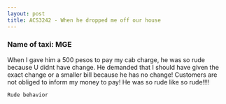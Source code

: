 ```yaml
---
layout: post
title: ACS3242 - When he dropped me off our house
---
```


### Name of taxi: MGE

When I gave him a 500 pesos to pay my cab charge, he was so rude because U didnt have change. He demanded that I should have given the exact change or a smaller bill because he has no change! Customers are not obliged to inform my money to pay! He was so rude like so rude!!!!

```Rude behavior```
